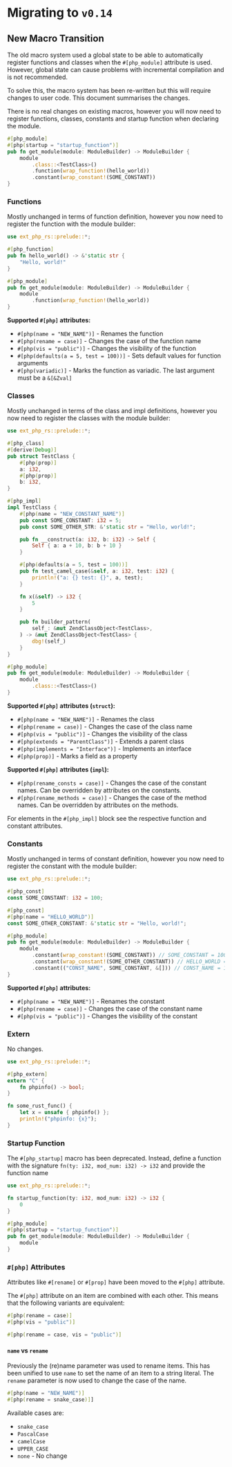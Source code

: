 # Migrating to `v0.14`

## New Macro Transition

The old macro system used a global state to be able to automatically register
functions and classes when the `#[php_module]` attribute is used. However,
global state can cause problems with incremental compilation and is not
recommended.

To solve this, the macro system has been re-written but this will require
changes to user code. This document summarises the changes.

There is no real changes on existing macros, however you will now need to
register functions, classes, constants and startup function when declaring
the module.

```rs
#[php_module]
#[php(startup = "startup_function")]
pub fn get_module(module: ModuleBuilder) -> ModuleBuilder {
    module
        .class::<TestClass>()
        .function(wrap_function!(hello_world))
        .constant(wrap_constant!(SOME_CONSTANT))
}
```

### Functions

Mostly unchanged in terms of function definition, however you now need to
register the function with the module builder:

```rs
use ext_php_rs::prelude::*;

#[php_function]
pub fn hello_world() -> &'static str {
    "Hello, world!"
}

#[php_module]
pub fn get_module(module: ModuleBuilder) -> ModuleBuilder {
    module
        .function(wrap_function!(hello_world))
}
```

**Supported `#[php]` attributes:**
- `#[php(name = "NEW_NAME")]` - Renames the function
- `#[php(rename = case)]` - Changes the case of the function name
- `#[php(vis = "public")]` - Changes the visibility of the function
- `#[php(defaults(a = 5, test = 100))]` - Sets default values for function arguments
- `#[php(variadic)]` - Marks the function as variadic. The last argument must be a `&[&Zval]`

### Classes

Mostly unchanged in terms of the class and impl definitions, however you now
need to register the classes with the module builder:

```rs
use ext_php_rs::prelude::*;

#[php_class]
#[derive(Debug)]
pub struct TestClass {
    #[php(prop)]
    a: i32,
    #[php(prop)]
    b: i32,
}

#[php_impl]
impl TestClass {
    #[php(name = "NEW_CONSTANT_NAME")]
    pub const SOME_CONSTANT: i32 = 5;
    pub const SOME_OTHER_STR: &'static str = "Hello, world!";

    pub fn __construct(a: i32, b: i32) -> Self {
        Self { a: a + 10, b: b + 10 }
    }

    #[php(defaults(a = 5, test = 100))]
    pub fn test_camel_case(&self, a: i32, test: i32) {
        println!("a: {} test: {}", a, test);
    }

    fn x(&self) -> i32 {
        5
    }

    pub fn builder_pattern(
        self_: &mut ZendClassObject<TestClass>,
    ) -> &mut ZendClassObject<TestClass> {
        dbg!(self_)
    }
}

#[php_module]
pub fn get_module(module: ModuleBuilder) -> ModuleBuilder {
    module
        .class::<TestClass>()
}
```

**Supported `#[php]` attributes (`struct`):**
- `#[php(name = "NEW_NAME")]` - Renames the class
- `#[php(rename = case)]` - Changes the case of the class name
- `#[php(vis = "public")]` - Changes the visibility of the class
- `#[php(extends = "ParentClass")]` - Extends a parent class
- `#[php(implements = "Interface")]` - Implements an interface
- `#[php(prop)]` - Marks a field as a property

**Supported `#[php]` attributes (`impl`):**
- `#[php(rename_consts = case)]` - Changes the case of the constant names. Can be overridden by attributes on the constants.
- `#[php(rename_methods = case)]` - Changes the case of the method names. Can be overridden by attributes on the methods.

For elements in the `#[php_impl]` block see the respective function and constant attributes.

### Constants

Mostly unchanged in terms of constant definition, however you now need to
register the constant with the module builder:

```rs
use ext_php_rs::prelude::*;

#[php_const]
const SOME_CONSTANT: i32 = 100;

#[php_const]
#[php(name = "HELLO_WORLD")]
const SOME_OTHER_CONSTANT: &'static str = "Hello, world!";

#[php_module]
pub fn get_module(module: ModuleBuilder) -> ModuleBuilder {
    module
        .constant(wrap_constant!(SOME_CONSTANT)) // SOME_CONSTANT = 100
        .constant(wrap_constant!(SOME_OTHER_CONSTANT)) // HELLO_WORLD = "Hello, world!"
        .constant(("CONST_NAME", SOME_CONSTANT, &[])) // CONST_NAME = 100
}
```

**Supported `#[php]` attributes:**
- `#[php(name = "NEW_NAME")]` - Renames the constant
- `#[php(rename = case)]` - Changes the case of the constant name
- `#[php(vis = "public")]` - Changes the visibility of the constant

### Extern

No changes.

```rs
use ext_php_rs::prelude::*;

#[php_extern]
extern "C" {
    fn phpinfo() -> bool;
}

fn some_rust_func() {
    let x = unsafe { phpinfo() };
    println!("phpinfo: {x}");
}
```

### Startup Function

The `#[php_startup]` macro has been deprecated. Instead, define a function with
the signature `fn(ty: i32, mod_num: i32) -> i32` and provide the function name

```rs
use ext_php_rs::prelude::*;

fn startup_function(ty: i32, mod_num: i32) -> i32 {
    0
}

#[php_module]
#[php(startup = "startup_function")]
pub fn get_module(module: ModuleBuilder) -> ModuleBuilder {
    module
}
```

### `#[php]` Attributes

Attributes like `#[rename]` or `#[prop]` have been moved to the `#[php]` attribute.

The `#[php]` attribute on an item are combined with each other. This means that
the following variants are equivalent:
```rs
#[php(rename = case)]
#[php(vis = "public")]
```

```rs
#[php(rename = case, vis = "public")]
```

#### `name` vs `rename`

Previously the (re)name parameter was used to rename items. This has been
unified to use `name` to set the name of an item to a string literal. The
`rename` parameter is now used to change the case of the name.

```rs
#[php(name = "NEW_NAME")]
#[php(rename = snake_case)]]
```

Available cases are:
- `snake_case`
- `PascalCase`
- `camelCase`
- `UPPER_CASE`
- `none` - No change
